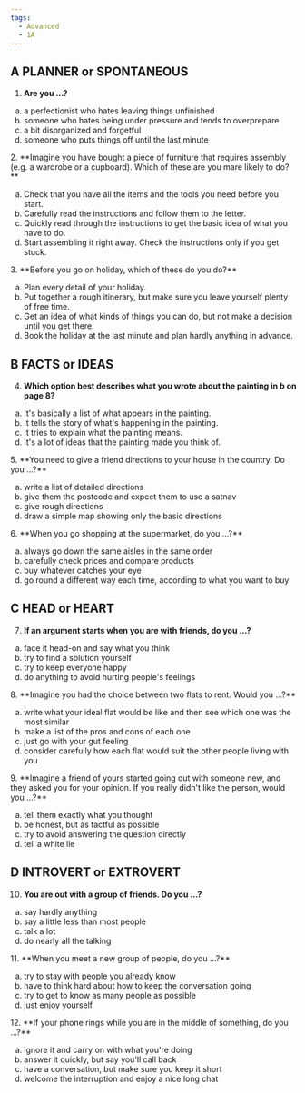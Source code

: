 ```yaml
---
tags:
  - Advanced
  - 1A
---
```

## A **PLANNER** or **SPONTANEOUS**
1. **Are you ...?**
<ol style="list-style-type: lower-alpha;">
  <li>a perfectionist who hates leaving things unfinished</li>
  <li>someone who hates being under pressure and tends to overprepare</li>
  <li>a bit disorganized and forgetful</li>
  <li>someone who puts things off until the last minute</li>
</ol>
2. **Imagine you have bought a piece of furniture that requires assembly (e.g. a wardrobe or a cupboard). Which of these are you mare likely to do?**
<ol style="list-style-type: lower-alpha;">
  <li>Check that you have all the items and the tools you need before you start.</li>
  <li>Carefully read the instructions and follow them to the letter.</li>
  <li>Quickly read through the instructions to get the basic idea of what you have to do.</li>
  <li>Start assembling it right away. Check the instructions only if you get stuck.</li>
</ol>
3. **Before you go on holiday, which of these do you do?**
<ol style="list-style-type: lower-alpha;">
  <li>Plan every detail of your holiday.</li>
  <li>Put together a rough itinerary, but make sure you leave yourself plenty of free time.</li>
  <li>Get an idea of what kinds of things you can do, but not make a decision until you get there.</li>
  <li>Book the holiday at the last minute and plan hardly anything in advance.</li>
</ol>

## B **FACTS** or **IDEAS**
4. **Which option best describes what you wrote about the painting in *b* on page 8?**
<ol style="list-style-type: lower-alpha;">
  <li>It's basically a list of what appears in the painting.</li>
  <li>It tells the story of what's happening in the painting.</li>
  <li>It tries to explain what the painting means.</li>
  <li>It's a lot of ideas that the painting made you think of.</li>
</ol>
5. **You need to give a friend directions to your house in the country. Do you ...?**
<ol style="list-style-type: lower-alpha;">
  <li>write a list of detailed directions</li>
  <li>give them the postcode and expect them to use a satnav</li>
  <li>give rough directions</li>
  <li>draw a simple map showing only the basic directions</li>
</ol>
6. **When you go shopping at the supermarket, do you ...?**
<ol style="list-style-type: lower-alpha;">
  <li>always go down the same aisles in the same order</li>
  <li>carefully check prices and compare products</li>
  <li>buy whatever catches your eye</li>
  <li>go round a different way each time, according to what you want to buy</li>
</ol>

## C **HEAD** or **HEART**
7. **If an argument starts when you are with friends, do you ...?**
<ol style="list-style-type: lower-alpha;">
  <li>face it head-on and say what you think</li>
  <li>try to find a solution yourself</li>
  <li>try to keep everyone happy</li>
  <li>do anything to avoid hurting people's feelings</li>
</ol>
8. **Imagine you had the choice between two flats to rent. Would you ...?**
<ol style="list-style-type: lower-alpha;">
  <li>write what your ideal flat would be like and then see which one was the most similar</li>
  <li>make a list of the pros and cons of each one</li>
  <li>just go with your gut feeling</li>
  <li>consider carefully how each flat would suit the other people living with you</li>
</ol>
9. **Imagine a friend of yours started going out with someone new, and they asked you for your opinion. If you really didn't like the person, would you ...?**
<ol style="list-style-type: lower-alpha;">
  <li>tell them exactly what you thought</li>
  <li>be honest, but as tactful as possible</li>
  <li>try to avoid answering the question directly</li>
  <li>tell a white lie</li>
</ol>

## D **INTROVERT** or **EXTROVERT**
10. **You are out with a group of friends. Do you ...?**
<ol style="list-style-type: lower-alpha;">
  <li>say hardly anything</li>
  <li>say a little less than most people</li>
  <li>talk a lot</li>
  <li>do nearly all the talking</li>
</ol>
11. **When you meet a new group of people, do you ...?**
<ol style="list-style-type: lower-alpha;">
  <li>try to stay with people you already know</li>
  <li>have to think hard about how to keep the conversation going</li>
  <li>try to get to know as many people as possible</li>
  <li>just enjoy yourself</li>
</ol>
12. **If your phone rings while you are in the middle of something, do you ...?**
<ol style="list-style-type: lower-alpha;">
  <li>ignore it and carry on with what you're doing</li>
  <li>answer it quickly, but say you'll call back</li>
  <li>have a conversation, but make sure you keep it short</li>
  <li>welcome the interruption and enjoy a nice long chat</li>
</ol>